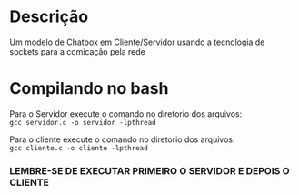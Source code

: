 # Descrição 
Um modelo de Chatbox em Cliente/Servidor usando a tecnologia de sockets para a comicação pela rede  

# Compilando no bash
Para o Servidor execute o comando no diretorio dos arquivos:  
  ```gcc servidor.c -o servidor -lpthread ```
  
Para o cliente execute o comando no diretorio dos arquivos:  
  ```gcc cliente.c -o cliente -lpthread```
  
### LEMBRE-SE DE EXECUTAR PRIMEIRO O SERVIDOR E DEPOIS O CLIENTE  
